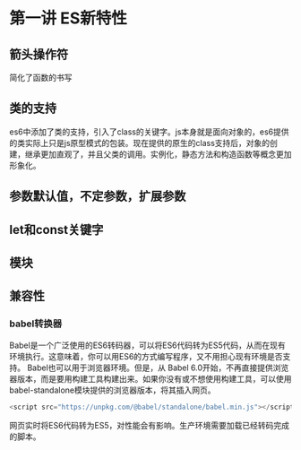 # 第一讲 ES新特性

## 箭头操作符

简化了函数的书写

## 类的支持

es6中添加了类的支持，引入了class的关键字。js本身就是面向对象的，es6提供的类实际上只是js原型模式的包装。现在提供的原生的class支持后，对象的创建，继承更加直观了，并且父类的调用。实例化，静态方法和构造函数等概念更加形象化。

## 参数默认值，不定参数，扩展参数

## let和const关键字

## 模块







## 兼容性

### babel转换器

Babel是一个广泛使用的ES6转码器，可以将ES6代码转为ES5代码，从而在现有环境执行。这意味着，你可以用ES6的方式编写程序，又不用担心现有环境是否支持。
Babel也可以用于浏览器环境。但是，从 Babel 6.0开始，不再直接提供浏览器版本，而是要用构建工具构建出来。如果你没有或不想使用构建工具，可以使用babel-standalone模块提供的浏览器版本，将其插入网页。

```js
<script src="https://unpkg.com/@babel/standalone/babel.min.js"></script>- <script type="text/babel">
```

网页实时将ES6代码转为ES5，对性能会有影响。生产环境需要加载已经转码完成的脚本。







